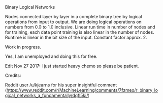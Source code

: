 Binary Logical Networks

Nodes connected layer by layer in a complete binary tree by logical operations from input to output. We are doing logical operations on numbers from 0.0 to 1.0 inclusive. Linear run time in number of nodes and for training, each data point training is also linear in the number of nodes. Runtime is linear in the bit size of the input. Constant factor approx. 2.

Work in progress.

Yes, I am unemployed and doing this for free.

Edit Nov 27 2017: I just started heavy chemo so please be patient.



Credits:

Reddit user /u/kjearns for his super insightful comment (https://www.reddit.com/r/MachineLearning/comments/7fzmeo/r_binary_logical_networks_a_fundamentally/dqfl5ki/)
